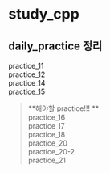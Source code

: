 # study_cpp
daily_practice 정리
--------------------------------------------
practice_11  
practice_12  
practice_14  
practice_15  
> **해야할 practice!!! **  
practice_16  
practice_17  
practice_18  
practice_20  
practice_20-2  
practice_21

